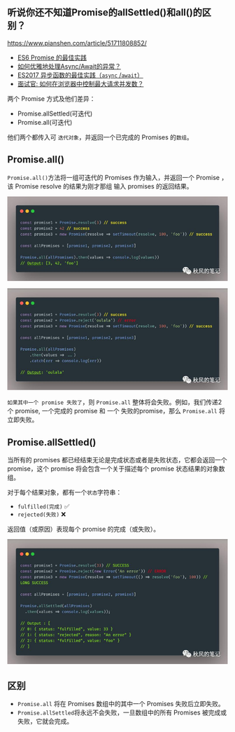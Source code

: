 ## 听说你还不知道Promise的allSettled()和all()的区别？

https://www.pianshen.com/article/51711808852/

- [ES6 Promise 的最佳实践](https://mp.weixin.qq.com/s?__biz=Mzg5NDAyNjc2MQ%3D%3D&chksm=c024917af753186cc2ca76e67d926dca30e0a280c612f06529ec42f6d97c4160a27b88158805&idx=1&mid=2247484444&scene=21&sn=b4715ef9272774b69f98716b98e5f9bf#wechat_redirect)
- [如何优雅地处理Async/Await的异常？](https://mp.weixin.qq.com/s?__biz=Mzg5NDAyNjc2MQ%3D%3D&chksm=c0249124f75318328db1fcfd4ba85e2344a359fd345bbe962cff2af394a7231744edd40811e9&idx=1&mid=2247484482&scene=21&sn=29436a0bcf5d5fcdb1a707bde0e8fd4d#wechat_redirect)
- [ES2017 异步函数的最佳实践（`async` /`await`）](https://mp.weixin.qq.com/s?__biz=Mzg5NDAyNjc2MQ%3D%3D&chksm=c0249153f753184588820322530cd3de53e0dc059746e0c8ac314199e3e70cf90817d2c25634&idx=1&mid=2247484469&scene=21&sn=9de487ecbfc03106e88b842105092e0a#wechat_redirect)
- [面试官: 如何在浏览器中控制最大请求并发数？](https://mp.weixin.qq.com/s?__biz=Mzg5NDAyNjc2MQ%3D%3D&chksm=c02491fdf75318eb1ed1fce14b2fc7fd9240fcf73569f7d27cd19be13ccd0e0c7c81266a9e63&idx=1&mid=2247484571&scene=21&sn=bf0befc2fb4578dedea4e49dcdb525b1#wechat_redirect)

两个 Promise 方式及他们差异：

- Promise.allSettled(可迭代)
- Promise.all(可迭代)

他们两个都传入可 `迭代对象`，并返回一个已完成的 Promises 的`数组`。

## Promise.all()

`Promise.all()`方法将一组可迭代的 Promises 作为输入，并返回一个 Promise ，该 Promise resolve 的结果为刚才那组 输入 promises 的返回结果。

![img](media/8ec5e884445acd63c9d9cf27474957b9.png)

![img](media/aa5b8a37d4b8d0e2a3edfa5200413730.png)

`如果其中一个 promise 失败了`，则 `Promise.all` 整体将会失败。例如，我们传递2个 promise, 一个完成的 promise 和 一个 失败的promise，那么 `Promise.all` 将立即失败。

## Promise.allSettled()

当所有的 promises 都已经结束无论是完成状态或者是失败状态，它都会返回一个 promise，这个 promise 将会包含一个关于描述每个 promise 状态结果的对象数组。

对于每个结果对象，都有一个`状态`字符串：

- `fulfilled(完成)` ✅
- `rejected(失败)` ❌

返回值（或原因）表现每个 promise 的完成（或失败）。

![img](media/0cc324d94cd877aab86f479c7516c626.png)

## 区别

- `Promise.all` 将在 Promises 数组中的其中一个 Promises 失败后立即失败。
- `Promise.allSettled`将永远不会失败，一旦数组中的所有 Promises 被完成或失败，它就会完成。